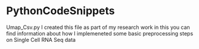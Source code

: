 # PythonCodeSnippets
Umap_Csv.py I created this file as part of my research work in this you can find information about how I implemeneted some basic preprocessing steps on Single Cell RNA Seq data
